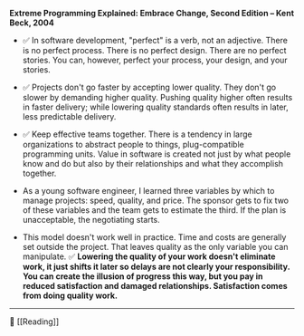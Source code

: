 **Extreme Programming Explained: Embrace Change, Second Edition – Kent Beck, 2004**

- ✅ In software development, "perfect" is a verb, not an adjective. There is no perfect process. There is no perfect design. There are no perfect stories. You can, however, perfect your process, your design, and your stories.

- ✅ Projects don't go faster by accepting lower quality. They don't go slower by demanding higher quality. Pushing quality higher often results in faster delivery; while lowering quality standards often results in later, less predictable delivery.

- ✅ Keep effective teams together. There is a tendency in large organizations to abstract people to things, plug-compatible programming units. Value in software is created not just by what people know and do but also by their relationships and what they accomplish together.

- As a young software engineer, I learned three variables by which to manage projects: speed, quality, and price. The sponsor gets to fix two of these variables and the team gets to estimate the third. If the plan is unacceptable, the negotiating starts.

- This model doesn't work well in practice. Time and costs are generally set outside the project. That leaves quality as the only variable you can manipulate. ✅ **Lowering the quality of your work doesn't eliminate work, it just shifts it later so delays are not clearly your responsibility. You can create the illusion of progress this way, but you pay in reduced satisfaction and damaged relationships. Satisfaction comes from doing quality work.**

----
📂 [[Reading]]